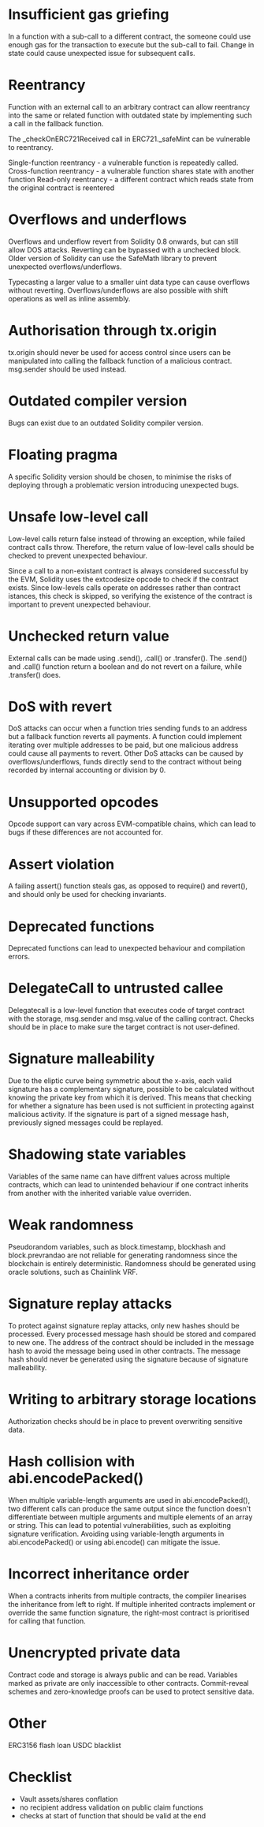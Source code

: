 # Insufficient gas griefing

In a function with a sub-call to a different contract, the someone could use enough gas for the transaction to execute but the sub-call to fail. Change in state could cause unexpected issue for subsequent calls.

# Reentrancy

Function with an external call to an arbitrary contract can allow reentrancy into the same or related function with outdated state by implementing such a call in the fallback function.

The _checkOnERC721Received call in ERC721._safeMint can be vulnerable to reentrancy.

Single-function reentrancy - a vulnerable function is repeatedly called.
Cross-function reentrancy - a vulnerable function shares state with another function
Read-only reentrancy - a different contract which reads state from the original contract is reentered

# Overflows and underflows

Overflows and underflow revert from Solidity 0.8 onwards, but can still allow DOS attacks. Reverting can be bypassed with a unchecked block. Older version of Solidity can use the SafeMath library to prevent unexpected overflows/underflows.

Typecasting a larger value to a smaller uint data type can cause overflows without reverting. Overflows/underflows are also possible with shift operations as well as inline assembly.

# Authorisation through tx.origin

tx.origin should never be used for access control since users can be manipulated into calling the fallback function of a malicious contract. msg.sender should be used instead.

# Outdated compiler version

Bugs can exist due to an outdated Solidity compiler version.

# Floating pragma

A specific Solidity version should be chosen, to minimise the risks of deploying through a problematic version introducing unexpected bugs.

# Unsafe low-level call

Low-level calls return false instead of throwing an exception, while failed contract calls throw. Therefore, the return value of low-level calls should be checked to prevent unexpected behaviour.

Since a call to a non-existant contract is always considered successful by the EVM, Solidity uses the extcodesize opcode to check if the contract exists. Since low-levels calls operate on addresses rather than contract istances, this check is skipped, so verifying the existence of the contract is important to prevent unexpected behaviour.

# Unchecked return value

External calls can be made using .send(), .call() or .transfer(). The .send() and .call() function return a boolean and do not revert on a failure, while .transfer() does.

# DoS with revert

DoS attacks can occur when a function tries sending funds to an address but a fallback function reverts all payments. A function could implement iterating over multiple addresses to be paid, but one malicious address could cause all payments to revert. Other DoS attacks can be caused by overflows/underflows, funds directly send to the contract without being recorded by internal accounting or division by 0.

# Unsupported opcodes

Opcode support can vary across EVM-compatible chains, which can lead to bugs if these differences are not accounted for.

# Assert violation

A failing assert() function steals gas, as opposed to require() and revert(), and should only be used for checking invariants.

# Deprecated functions

Deprecated functions can lead to unexpected behaviour and compilation errors.

# DelegateCall to untrusted callee

Delegatecall is a low-level function that executes code of target contract with the storage, msg.sender and msg.value of the calling contract. Checks should be in place to make sure the target contract is not user-defined.

# Signature malleability

Due to the eliptic curve being symmetric about the x-axis, each valid signature has a complementary signature, possible to be calculated without knowing the private key from which it is derived. This means that checking for whether a signature has been used is not sufficient in protecting against malicious activity. If the signature is part of a signed message hash, previously signed messages could be replayed.

# Shadowing state variables

Variables of the same name can have diffrent values across multiple contracts, which can lead to unintended behaviour if one contract inherits from another with the inherited variable value overriden.

# Weak randomness

Pseudorandom variables, such as block.timestamp, blockhash and block.prevrandao are not reliable for generating randomness since the blockchain is entirely deterministic. Randomness should be generated using oracle solutions, such as Chainlink VRF.

# Signature replay attacks

To protect against signature replay attacks, only new hashes should be processed. Every processed message hash should be stored and compared to new one. The address of the contract should be included in the message hash to avoid the message being used in other contracts. The message hash should never be generated using the signature because of signature malleability.

# Writing to arbitrary storage locations

Authorization checks should be in place to prevent overwriting sensitive data.

# Hash collision with abi.encodePacked()

When multiple variable-length arguments are used in abi.encodePacked(), two different calls can produce the same output since the function doesn't differentiate between multiple arguments and multiple elements of an array or string. This can lead to potential vulnerabilities, such as exploiting signature verification. Avoiding using variable-length arguments in abi.encodePacked() or using abi.encode() can mitigate the issue.

# Incorrect inheritance order

When a contracts inherits from multiple contracts, the compiler linearises the inheritance from left to right. If multiple inherited contracts implement or override the same function signature, the right-most contract is prioritised for calling that function.

# Unencrypted private data

Contract code and storage is always public and can be read. Variables marked as private are only inaccessible to other contracts. Commit-reveal schemes and zero-knowledge proofs can be used to protect sensitive data.



# Other

ERC3156 flash loan
USDC blacklist


# Checklist

- Vault assets/shares conflation
- no recipient address validation on public claim functions
- checks at start of function that should be valid at the end
